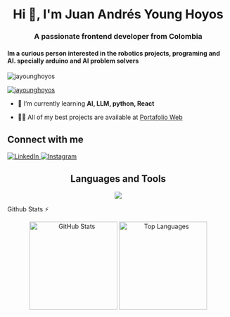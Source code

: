 <h1 align="center">Hi 👋, I'm Juan Andrés Young Hoyos</h1>
<h3 align="center">A passionate frontend developer from Colombia</h3>
<h4>Im a curious person interested in the robotics projects, programing and AI. specially arduino and AI problem solvers </h4>

<p align="left"> <img src="https://komarev.com/ghpvc/?username=jayounghoyos&label=Profile%20views&color=0e75b6&style=flat" alt="jayounghoyos" /> </p>

<p align="left"> <a href="https://github.com/ryo-ma/github-profile-trophy"><img src="https://github-profile-trophy.vercel.app/?username=jayounghoyos" alt="jayounghoyos" /></a> </p>

- 🌱 I’m currently learning **AI, LLM, python, React**

- 👨‍💻 All of my best projects are available at [Portafolio Web](https://portafolio-web-nine-lyart.vercel.app/)

<h2>Connect with me</h2>
<p>
  <a href="https://www.linkedin.com/in/juan-andres-young-hoyos-9a3712236/"target="_blank">
    <img alt="LinkedIn"
      src="https://img.shields.io/badge/linkedin%20-%230077B5.svg?&style=for-the-badge&logo=linkedin&logoColor=white" />
  </a>
  <a href="https://www.instagram.com/juan_andres_young_hoyos/"target="_blank">
    <img alt="Instagram"
      src="https://img.shields.io/badge/jayounghoyos%20-%23E4405F.svg?&style=for-the-badge&logo=Instagram&logoColor=white" />
  </a> 
</p>

<!--- stats (start) -->
<h2 align="center">Languages and Tools</h2>
<p align="center">
  <a href="https://skillicons.dev">
    <img src="https://skillicons.dev/icons?i=py,c,cpp,cmake,js,bash,bootstrap,css,arduino,mongodb,mysql,discord,figma,github,html,latex,linux,notion,replit,vscode" />
  </a>
</p>
  
<summary>Github Stats ⚡</summary>
<p align="center">
  <img height="200" src="https://github-readme-stats.vercel.app/api?username=jayounghoyos&include_all_commits=true&hide_border=true&show_icons=true&rank_icon=percentile&card_width=350&exclude_repo=github-readme-stats&theme=onedark&line_height=30&custom_title=jayounghoyos%27s+Github+stats" alt="GitHub Stats"/>
  
  <img height="200" src="https://github-readme-stats.vercel.app/api/top-langs/?username=jayounghoyos&layout=donut&langs_count=5&hide_title=true&role=owner,collaborator&theme=onedark&card_width=300&hide_border=true&custom_title=SantiGomez2519%27s+Language+stats&hide=html,css,shell" alt="Top Languages"/>
</p>



<!--- stats (end) -->



